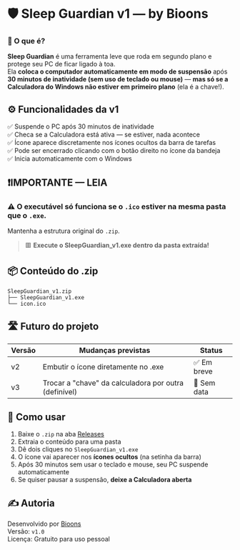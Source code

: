 # 🛡️ Sleep Guardian v1 — by Bioons

### 🧠 O que é?

**Sleep Guardian** é uma ferramenta leve que roda em segundo plano e protege seu PC de ficar ligado à toa.  
Ela **coloca o computador automaticamente em modo de suspensão** após **30 minutos de inatividade (sem uso de teclado ou mouse)** — **mas só se a Calculadora do Windows não estiver em primeiro plano** (ela é a chave!).

## ⚙️ Funcionalidades da v1

✅ Suspende o PC após 30 minutos de inatividade  
✅ Checa se a Calculadora está ativa — se estiver, nada acontece  
✅ Ícone aparece discretamente nos ícones ocultos da barra de tarefas  
✅ Pode ser encerrado clicando com o botão direito no ícone da bandeja  
✅ Inicia automaticamente com o Windows

## ❗IMPORTANTE — LEIA

### ⚠️ O executável **só funciona** se o `.ico` estiver na **mesma pasta** que o `.exe`.  
Mantenha a estrutura original do `.zip`.  
> 🟥 **Execute o SleepGuardian_v1.exe dentro da pasta extraída!**

## 📦 Conteúdo do .zip

```
SleepGuardian_v1.zip
├── SleepGuardian_v1.exe
└── icon.ico
```

## 🛣️ Futuro do projeto

| Versão | Mudanças previstas                  | Status   |
|--------|-------------------------------------|----------|
| v2     | Embutir o ícone diretamente no .exe | ✅ Em breve |
| v3     | Trocar a "chave" da calculadora por outra (definível) | 🚧 Sem data |

## 🧭 Como usar

1. Baixe o `.zip` na aba [Releases](https://github.com/BioonsYT/SleepGuardian/releases)
2. Extraia o conteúdo para uma pasta
3. Dê dois cliques no `SleepGuardian_v1.exe`
4. O ícone vai aparecer nos **ícones ocultos** (na setinha da barra)
5. Após 30 minutos sem usar o teclado e mouse, seu PC suspende automaticamente
6. Se quiser pausar a suspensão, **deixe a Calculadora aberta**

## ✍️ Autoria

Desenvolvido por [Bioons](https://github.com/BioonsYT)  
Versão: `v1.0`  
Licença: Gratuito para uso pessoal
